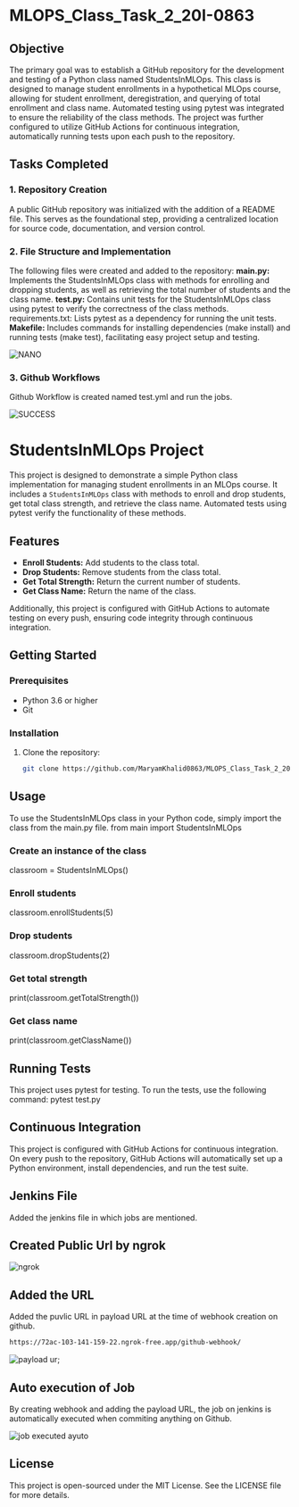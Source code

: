# MLOPS_Class_Task_2_20I-0863
##  Objective
The primary goal was to establish a GitHub repository for the development and testing of a Python class named StudentsInMLOps. This class is designed to manage student enrollments in a hypothetical MLOps course, allowing for student enrollment, deregistration, and querying of total enrollment and class name. Automated testing using pytest was integrated to ensure the reliability of the class methods. The project was further configured to utilize GitHub Actions for continuous integration, automatically running tests upon each push to the repository.
## Tasks Completed
###  1. Repository Creation
A public GitHub repository was initialized with the addition of a README file. This serves as the foundational step, providing a centralized location for source code, documentation, and version control.

### 2. File Structure and Implementation
The following files were created and added to the repository:
**main.py:** Implements the StudentsInMLOps class with methods for enrolling and dropping students, as well as retrieving the total number of students and the class name.
**test.py:** Contains unit tests for the StudentsInMLOps class using pytest to verify the correctness of the class methods.
requirements.txt: Lists pytest as a dependency for running the unit tests.
**Makefile:** Includes commands for installing dependencies (make install) and running tests (make test), facilitating easy project setup and testing.

![NANO ](https://github.com/MaryamKhalid0863/MLOPS_Class_Task_2_20I-0863/assets/159745729/49801c54-962f-42ce-9fa5-421fe8b331af)

### 3. Github Workflows
Github Workflow is created named test.yml and run the jobs.

![SUCCESS](https://github.com/MaryamKhalid0863/MLOPS_Class_Task_2_20I-0863/assets/159745729/739b8202-7df4-4aea-bf91-b78d13c73269)

# StudentsInMLOps Project

This project is designed to demonstrate a simple Python class implementation for managing student enrollments in an MLOps course. It includes a `StudentsInMLOps` class with methods to enroll and drop students, get total class strength, and retrieve the class name. Automated tests using pytest verify the functionality of these methods.

## Features

- **Enroll Students:** Add students to the class total.
- **Drop Students:** Remove students from the class total.
- **Get Total Strength:** Return the current number of students.
- **Get Class Name:** Return the name of the class.

Additionally, this project is configured with GitHub Actions to automate testing on every push, ensuring code integrity through continuous integration.

## Getting Started

### Prerequisites

- Python 3.6 or higher
- Git

### Installation

1. Clone the repository:
   ```sh
   git clone https://github.com/MaryamKhalid0863/MLOPS_Class_Task_2_20I-0863

## Usage
To use the StudentsInMLOps class in your Python code, simply import the class from the main.py file.
from main import StudentsInMLOps

### Create an instance of the class
classroom = StudentsInMLOps()

### Enroll students
classroom.enrollStudents(5)

### Drop students
classroom.dropStudents(2)

### Get total strength
print(classroom.getTotalStrength())

### Get class name
print(classroom.getClassName())

## Running Tests
This project uses pytest for testing. To run the tests, use the following command:
pytest test.py

## Continuous Integration
This project is configured with GitHub Actions for continuous integration. On every push to the repository, GitHub Actions will automatically set up a Python environment, install dependencies, and run the test suite.

## Jenkins File
Added the jenkins file in which jobs are mentioned. 

## Created Public Url by ngrok

![ngrok](https://github.com/MaryamKhalid0863/MLOPS_Class_Task_2_20I-0863/assets/159745729/0ca74e90-7ec6-4bec-809e-b522a4befd77)

## Added the URL
Added the puvlic URL in payload URL at the time of webhook creation on github. 
```bash
https://72ac-103-141-159-22.ngrok-free.app/github-webhook/
```


![payload ur;](https://github.com/MaryamKhalid0863/MLOPS_Class_Task_2_20I-0863/assets/159745729/95af2a07-01a4-466e-9a70-a42153bd66ea)

## Auto execution of Job
By creating webhook and adding the payload URL, the job on jenkins is automatically executed when commiting anything on Github.

![job executed ayuto](https://github.com/MaryamKhalid0863/MLOPS_Class_Task_2_20I-0863/assets/159745729/d4e0a69e-d5e4-485c-b074-b1180da3797e)

## License
This project is open-sourced under the MIT License. See the LICENSE file for more details.




